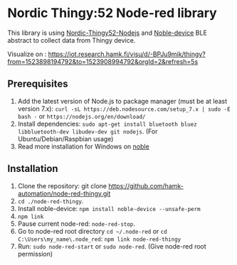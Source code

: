 # Nordic Thingy:52 Node-red library

This library is using [Nordic-Thingy52-Nodejs](https://github.com/NordicPlayground/Nordic-Thingy52-Nodejs) and [Noble-device](https://github.com/noble/noble-device) BLE abstract to collect data from Thingy device.

Visualize on : https://iot.research.hamk.fi/visu/d/-BPJu9mik/thingy?from=1523898194792&to=1523908994792&orgId=2&refresh=5s

## Prerequisites
1. Add the latest version of Node.js to package manager (must be at least version 7.x): `curl -sL https://deb.nodesource.com/setup_7.x | sudo -E bash -` or `https://nodejs.org/en/download/` 
2. Install dependencies: `sudo apt-get install bluetooth bluez libbluetooth-dev libudev-dev git nodejs`. (For Ubuntu/Debian/Raspbian usage)
3. Read more installation for Windows on [noble](https://github.com/noble/noble)

## Installation
1. Clone the repository: git clone https://github.com/hamk-automation/node-red-thingy.git
2. `cd ./node-red-thingy`.
3. Install noble-device: `npm install noble-device --unsafe-perm`
4. `npm link`
4. Pause current node-red: `node-red-stop`.
5. Go to node-red root directory `cd ~/.node-red` or `cd C:\Users\my_name\.node_red`: `npm link node-red-thingy`
6. Run: `sudo node-red-start` or `sudo node-red`. (Give node-red root permission)

